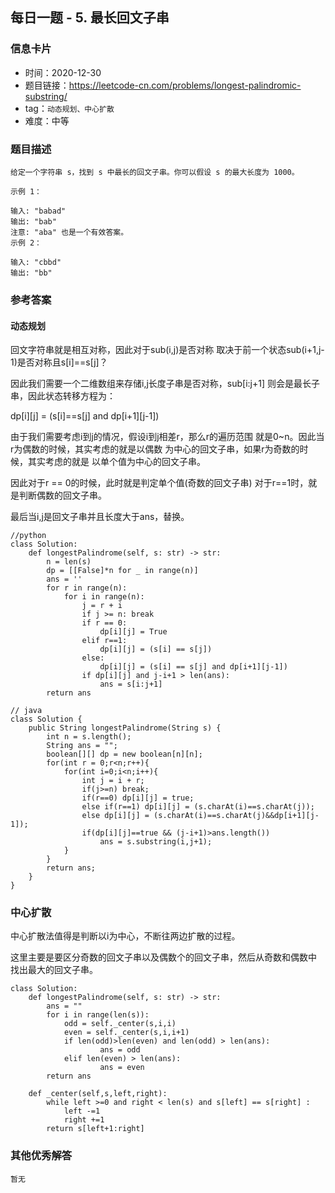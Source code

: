 ## 每日一题 - 5. 最长回文子串

### 信息卡片

- 时间：2020-12-30
- 题目链接：https://leetcode-cn.com/problems/longest-palindromic-substring/
- tag：`动态规划、中心扩散`
- 难度：中等

### 题目描述

```
给定一个字符串 s，找到 s 中最长的回文子串。你可以假设 s 的最大长度为 1000。

示例 1：

输入: "babad"
输出: "bab"
注意: "aba" 也是一个有效答案。
示例 2：

输入: "cbbd"
输出: "bb"

```

### 参考答案


#### 动态规划

回文字符串就是相互对称，因此对于sub(i,j)是否对称
取决于前一个状态sub(i+1,j-1)是否对称且s[i]==s[j]？

因此我们需要一个二维数组来存储i,j长度子串是否对称，sub[i:j+1]
则会是最长子串，因此状态转移方程为：

dp[i][j] = (s[i]==s[j] and dp[i+1][j-1])

由于我们需要考虑i到j的情况，假设i到j相差r，那么r的遍历范围
就是0~n。因此当r为偶数的时候，其实考虑的就是以偶数
为中心的回文子串，如果r为奇数的时候，其实考虑的就是
以单个值为中心的回文子串。

因此对于r == 0的时候，此时就是判定单个值(奇数的回文子串)
对于r==1时，就是判断偶数的回文子串。

最后当i,j是回文子串并且长度大于ans，替换。

```
//python
class Solution:
    def longestPalindrome(self, s: str) -> str:
        n = len(s)
        dp = [[False]*n for _ in range(n)]
        ans = ''
        for r in range(n):
            for i in range(n):
                j = r + i
                if j >= n: break
                if r == 0:
                    dp[i][j] = True
                elif r==1:
                    dp[i][j] = (s[i] == s[j])
                else:
                    dp[i][j] = (s[i] == s[j] and dp[i+1][j-1])
                if dp[i][j] and j-i+1 > len(ans):
                    ans = s[i:j+1]
        return ans
```
```
// java
class Solution {
    public String longestPalindrome(String s) {
        int n = s.length();
        String ans = "";
        boolean[][] dp = new boolean[n][n];
        for(int r = 0;r<n;r++){
            for(int i=0;i<n;i++){
                int j = i + r;
                if(j>=n) break;
                if(r==0) dp[i][j] = true;
                else if(r==1) dp[i][j] = (s.charAt(i)==s.charAt(j));
                else dp[i][j] = (s.charAt(i)==s.charAt(j)&&dp[i+1][j-1]);
                if(dp[i][j]==true && (j-i+1)>ans.length())
                    ans = s.substring(i,j+1);
            }
        }
        return ans;
    }
}
```

### 中心扩散

中心扩散法值得是判断以i为中心，不断往两边扩散的过程。

这里主要是要区分奇数的回文子串以及偶数个的回文子串，然后从奇数和偶数中
找出最大的回文子串。

```
class Solution:
    def longestPalindrome(self, s: str) -> str:
        ans = ""
        for i in range(len(s)):
            odd = self._center(s,i,i)
            even = self._center(s,i,i+1)
            if len(odd)>len(even) and len(odd) > len(ans):
                    ans = odd
            elif len(even) > len(ans):
                    ans = even
        return ans

    def _center(self,s,left,right):
        while left >=0 and right < len(s) and s[left] == s[right] :
            left -=1
            right +=1
        return s[left+1:right]
```


 
### 其他优秀解答

```
暂无
```



